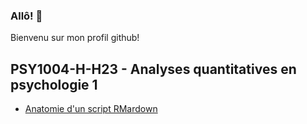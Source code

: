 ### Allô! 👋

Bienvenu sur mon profil github!

## PSY1004-H-H23 - Analyses quantitatives en psychologie 1  

- [Anatomie d'un script RMardown]()

